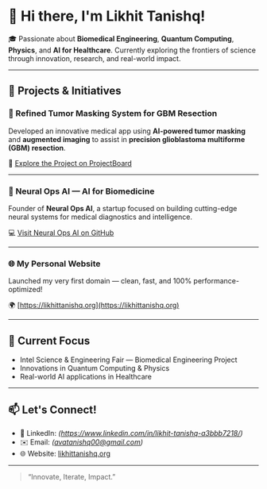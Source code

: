 # 👋 Hi there, I'm Likhit Tanishq!

🎓 Passionate about **Biomedical Engineering**, **Quantum Computing**, **Physics**, and **AI for Healthcare**. Currently exploring the frontiers of science through innovation, research, and real-world impact.

---

## 🚀 Projects & Initiatives

### 🧠 Refined Tumor Masking System for GBM Resection  
Developed an innovative medical app using **AI-powered tumor masking** and **augmented imaging** to assist in **precision glioblastoma multiforme (GBM) resection**.

🔗 [Explore the Project on ProjectBoard](https://partner.projectboard.world/oas/project/refined-tumor-masking-for-precision-optimized-glioblastoma-multiforme-resection-using-augmented-imag)

---

### 🧬 Neural Ops AI — AI for Biomedicine  
Founder of **Neural Ops AI**, a startup focused on building cutting-edge neural systems for medical diagnostics and intelligence.

💻 [Visit Neural Ops AI on GitHub](https://github.com/NeuralOps-AI)

---

### 🌐 My Personal Website  
Launched my very first domain — clean, fast, and 100% performance-optimized!

🌍 [https://likhittanishq.org](https://likhittanishq.org)

---

## 🧪 Current Focus

- Intel Science & Engineering Fair — Biomedical Engineering Project  
- Innovations in Quantum Computing & Physics  
- Real-world AI applications in Healthcare

---

## 📫 Let's Connect!

- 💼 LinkedIn: *(https://www.linkedin.com/in/likhit-tanishq-a3bbb7218/)*
- ✉️ Email: *(avatanishq00@gmail.com)*
- 🌐 Website: [likhittanishq.org](https://likhittanishq.org)

---

> “Innovate, Iterate, Impact.”

